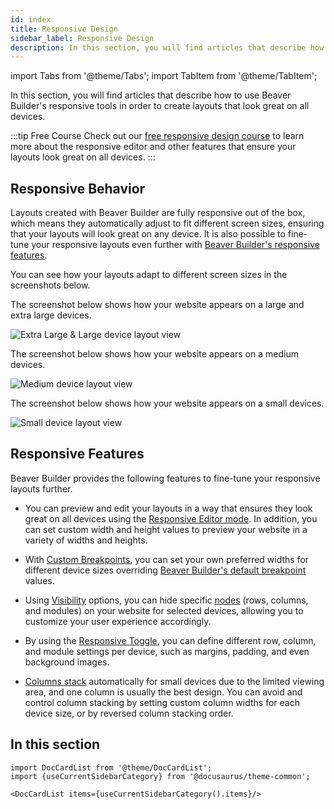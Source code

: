 ```yaml
---
id: index
title: Responsive Design
sidebar_label: Responsive Design
description: In this section, you will find articles that describe how to use Beaver Builder's responsive tools in order to create layouts that look great on all devices.
---
```


import Tabs from '@theme/Tabs';
import TabItem from '@theme/TabItem';

In this section, you will find articles that describe how to use Beaver Builder's responsive tools in order to create layouts that look great on all devices.

:::tip Free Course
Check out our [free responsive design course](https://courses.wpbeaverbuilder.com/view/courses/page-builder-course) to learn more about the responsive editor and other features that ensure your layouts look great on all devices.
:::

## Responsive Behavior

Layouts created with Beaver Builder are fully responsive out of the box, which means they automatically adjust to fit different screen sizes, ensuring that your layouts will look great on any device. It is also possible to fine-tune your responsive layouts even further with [Beaver Builder's responsive features](#responsive-features).

You can see how your layouts adapt to different screen sizes in the screenshots below.

<Tabs>
<TabItem value="large" label="Large" default>

The screenshot below shows how your website appears on a large and extra large devices.

![Extra Large & Large device layout view](/img/beaver-builder/responsive--index--1.jpg)

</TabItem>
<TabItem value="medium" label="Medium">

The screenshot below shows how your website appears on a medium devices.

![Medium device layout view](/img/beaver-builder/responsive--index--2.jpg)

</TabItem>
<TabItem value="small" label="Small">

The screenshot below shows how your website appears on a small devices.

![Small device layout view](/img/beaver-builder/responsive--index--3.jpg)

</TabItem>
</Tabs>

## Responsive Features

Beaver Builder provides the following features to fine-tune your responsive layouts further.

* You can preview and edit your layouts in a way that ensures they look great on all devices using the [Responsive Editor mode](editor.md). In addition, you can set custom width and height values to preview your website in a variety of widths and heights.

* With [Custom Breakpoints](breakpoints.md#custom-breakpoints), you can set your own preferred widths for different device sizes overriding [Beaver Builder's default breakpoint](breakpoints.md) values.

* Using [Visibility](advanced-tab/visibility.md) options, you can hide specific [nodes](getting-started/how-it-works.md#nodes) (rows, columns, and modules) on your website for selected devices, allowing you to customize your user experience accordingly.

* By using the [Responsive Toggle](toggle.md), you can define different row, column, and module settings per device, such as margins, padding, and even background images.

* [Columns stack](columns/stacking.md) automatically for small devices due to the limited viewing area, and one column is usually the best design. You can avoid and control column stacking by setting custom column widths for each device size, or by reversed column stacking order.

## In this section

```mdx-code-block
import DocCardList from '@theme/DocCardList';
import {useCurrentSidebarCategory} from '@docusaurus/theme-common';

<DocCardList items={useCurrentSidebarCategory().items}/>
```
